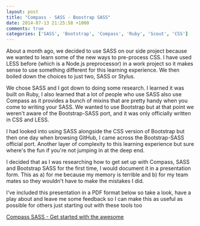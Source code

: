 ```yaml
---
layout: post
title: "Compass - SASS - Boostrap SASS"
date: 2014-07-13 21:25:58 +1000
comments: true
categories: ['SASS', 'Bootstrap', 'Compass', 'Ruby', 'Scout', 'CSS'] 
---
```


About a month ago, we decided to use SASS on our side project because we wanted to learn some of the new ways to 
pre-process CSS. I have used LESS before (which is a Node.js preprocessor) in a work project so it makes sense
to use something different for this learning experience. We then boiled down the choices to just two, SASS or Stylus. 
<!--more--> 
We chose SASS and I got down to doing some research. I learned it was built on Ruby, I also learned that a lot of people 
who use SASS also use Compass as it provides a bunch of mixins that are pretty handy when you come to writing 
your SASS. We wanted to use Bootstrap but at that point we weren't aware of the Bootstrap-SASS port, and it was only officially
written in CSS and LESS. 

I had looked into using SASS alongside the CSS version of Bootstrap but then one day when browsing GitHub, I came 
across the Bootstrap-SASS official port. 
Another layer of complexity to this learning experience but sure where's the fun if you're not jumping in at the deep end. 

I decided that as I was researching how to get set up with Compass, SASS and Bootstrap SASS for the first time,
I would document it in a presentation form. This as a) for me because my memory is terrible and b) for my team mates
so they wouldn't have to make the mistakes I did. 

I've included this presentation in a PDF format below so take a look, have a play about and leave me some feedback so
I can make this as useful as possible for others just starting out with these tools too

[Compass SASS - Get started with the awesome](/assets/pdfs/compass-sass-getting-started.pdf)
